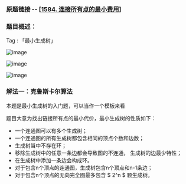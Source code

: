 ### 原题链接 -- [[1584. 连接所有点的最小费用](https://leetcode.cn/problems/min-cost-to-connect-all-points/)]

### 题目概述：
Tag : 「最小生成树」

![image](https://user-images.githubusercontent.com/99656524/201503569-87e59ce3-8b74-4bb2-ba4e-43f772edbf55.png)

![image](https://user-images.githubusercontent.com/99656524/201503584-03bb37f7-4f5e-4a20-ad72-7b47d529e5e5.png)

![image](https://user-images.githubusercontent.com/99656524/201503592-4f9b34bd-44f0-4315-ac6c-e715242c0aa6.png)

### 解法一：克鲁斯卡尔算法
本题是最小生成树的入门题，可以当作一个模板来看

题目大意为找出链接所有点的最小代价，最小生成树的性质如下：
* 一个连通图可以有多个生成树；
* 一个连通图的所有生成树都包含相同的顶点个数和边数；
* 生成树当中不存在环；
* 移除生成树中的任意一条边都会导致图的不连通， 生成树的边最少特性；
* 在生成树中添加一条边会构成环。
* 对于包含n个顶点的连通图，生成树包含n个顶点和n-1条边；
* 对于包含n个顶点的无向完全图最多包含 $ 2^n $ 颗生成树。
